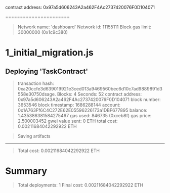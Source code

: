  contract address:    0x97a5d606243A2a462F4Ac2737420076F0D104071

 ======================
> Network name:    'dashboard'
> Network id:      11155111
> Block gas limit: 30000000 (0x1c9c380)


1_initial_migration.js
======================

   Deploying 'TaskContract'
   ------------------------
   > transaction hash:    0xa20ccfe3d639019921e3ced013a9469560bec6d10c7ad9889891d3558e30750dsage.
   > Blocks: 4            Seconds: 52
   > contract address:    0x97a5d606243A2a462F4Ac2737420076F0D104071
   > block number:        3653546
   > block timestamp:     1686288144
   > account:             0x1A763Ff6C4C272E62E05596226173a1DBF677895
   > balance:             1.435386381584275467
   > gas used:            846735 (0xceb8f)
   > gas price:           2.500003452 gwei
   > value sent:          0 ETH
   > total cost:          0.00211684042292922 ETH

   > Saving artifacts
   -------------------------------------
   > Total cost:     0.00211684042292922 ETH

Summary
=======
> Total deployments:   1
> Final cost:          0.00211684042292922 ETH
